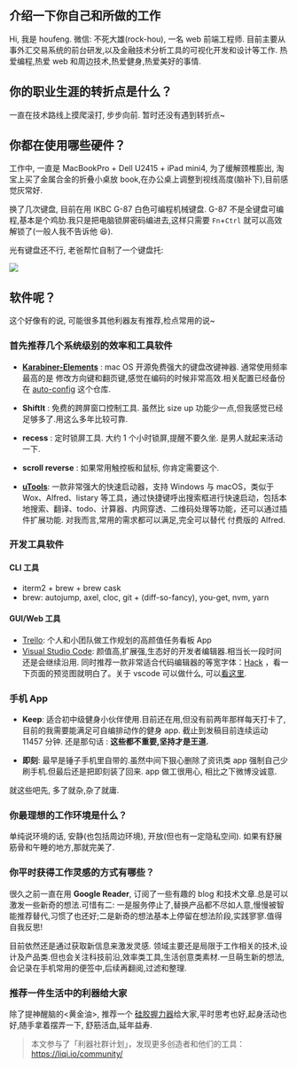 

## 介绍一下你自己和所做的工作

Hi, 我是 houfeng. 微信: 不死大雄(rock-hou), 一名 web 前端工程师. 目前主要从事外汇交易系统的前台研发,以及金融技术分析工具的可视化开发和设计等工作.
热爱编程,热爱 web 和周边技术,热爱健身,热爱美好的事情.



## 你的职业生涯的转折点是什么？

一直在技术路线上摸爬滚打, 步步向前. 暂时还没有遇到转折点~

## 你都在使用哪些硬件？

工作中, 一直是 MacBookPro + Dell U2415 + iPad mini4, 为了缓解颈椎膨出, 淘宝上买了金属合金的折叠小桌放 book,在办公桌上调整到视线高度(脑补下),目前感觉灰常好.

换了几次键盘, 目前在用 IKBC G-87 白色可编程机械键盘. G-87 不是全键盘可编程,基本是个鸡肋.我只是把电脑锁屏密码编进去,这样只需要 `Fn`+`Ctrl` 就可以高效解锁了(一般人我不告诉他 😆).

光有键盘还不行, 老爸帮忙自制了一个键盘托:

![](https://user-gold-cdn.xitu.io/2019/6/19/16b6dde5aaed7c82?w=1080&h=1440&f=jpeg&s=78856)

## 软件呢？

这个好像有的说, 可能很多其他利器友有推荐,检点常用的说~

### 首先推荐几个系统级别的效率和工具软件

* [**Karabiner-Elements**](https://github.com/tekezo/Karabiner-Elements) : mac OS 开源免费强大的键盘改键神器.
通常使用频率最高的是 修改方向键和翻页键,感觉在编码的时候非常高效.相关配置已经备份在 [auto-config](https://github.com/houfeng0923/auto-config) 这个仓库.

* **ShiftIt**  : 免费的跨屏窗口控制工具. 虽然比 size up 功能少一点,但我感觉已经足够多了.用这么多年比较可靠.

* **recess** : 定时锁屏工具. 大约 1 个小时锁屏,提醒不要久坐. 是男人就起来活动一下.

* **scroll reverse** : 如果常用触控板和鼠标, 你肯定需要这个.

* [**uTools**](https://u.tools/): 一款非常强大的快速启动器，支持 Windows 与 macOS，类似于 Wox、Alfred、listary 等工具，通过快捷键呼出搜索框进行快速启动，包括本地搜索、翻译、todo、计算器、内网穿透、二维码处理等功能，还可以通过插件扩展功能. 对我而言,常用的需求都可以满足,完全可以替代 付费版的 Alfred.

### 开发工具软件

#### CLI 工具

* iterm2 + brew + brew cask
* brew: autojump, axel, cloc, git + (diff-so-fancy), you-get, nvm, yarn

#### GUI/Web 工具

* [Trello](https://trello.com/): 个人和小团队做工作规划的高颜值任务看板 App
* [Visual Studio Code](https://code.visualstudio.com/): 颜值高,扩展强,生态好的开发者编辑器.相当长一段时间还是会继续沿用. 同时推荐一款非常适合代码编辑器的等宽字体：[Hack](http://sourcefoundry.org/hack/) ，看一下页面的预览图就明白了。关于 vscode 可以做什么, 可以[看这里](https://www.vscodecandothat.com/).


### 手机 App

* **Keep**: 适合初中级健身小伙伴使用.目前还在用,但没有前两年那样每天打卡了,目前的我需要能满足可自编排动作的健身 app. 截止到发稿目前连续运动 11457 分钟. 还是那句话
: **这些都不重要,坚持才是王道.**

* **即刻**: 最早是锤子手机里自带的.虽然中间下狠心删除了资讯类 app 强制自己少刷手机.但最后还是把即刻装了回来. app 做工很用心, 相比之下微博没诚意.


就这些吧先, 多了就杂,杂了就庸.


### 你最理想的工作环境是什么？

单纯说环境的话, 安静(也包括周边环境), 开放(但也有一定隐私空间). 如果有舒展筋骨和午睡的地方,那就完美了.

### 你平时获得工作灵感的方式有哪些？

很久之前一直在用 **Google Reader**, 订阅了一些有趣的 blog 和技术文章.总是可以激发一些新奇的想法.可惜有二: 一是服务停止了,替换产品都不尽如人意,慢慢被智能推荐替代,习惯了也还好;二是新奇的想法基本上停留在想法阶段,实践寥寥.值得自我反思!

目前依然还是通过获取新信息来激发灵感. 领域主要还是局限于工作相关的技术,设计及产品类.但也会关注科技前沿,效率类工具,生活创意类素材.一旦萌生新的想法,会记录在手机常用的便签中,后续再翻阅,过滤和整理.


### 推荐一件生活中的利器给大家

除了提神醒脑的<黄金油>, 推荐一个 [硅胶握力器](https://detail.tmall.com/item.htm?id=44339510913&spm=a1z09.2.0.0.1d792e8d3R2M2h&_u=ji4s6bn188a)给大家,平时思考也好,起身活动也好,随手拿着摆弄一下, 舒筋活血,延年益寿.



> 本文参与了「利器社群计划」，发现更多创造者和他们的工具：https://liqi.io/community/